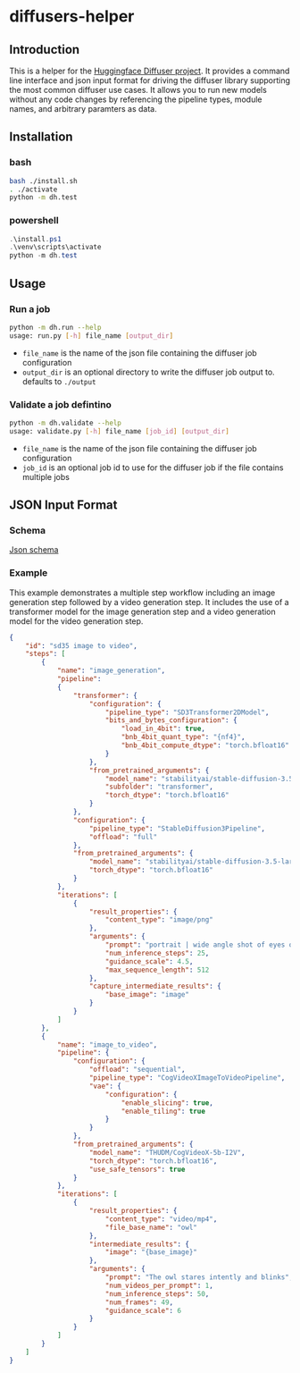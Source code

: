 # diffusers-helper

## Introduction

This is a helper for the [Huggingface Diffuser project](https://github.com/huggingface/diffusers). It provides a command line interface and json input format for driving the diffuser library supporting the most common diffuser use cases. It allows you to run new models without any code changes by referencing the pipeline types, module names, and arbitrary paramters as data.

## Installation

### bash

```bash
bash ./install.sh
. ./activate
python -m dh.test
```

### powershell

```powershell
.\install.ps1
.\venv\scripts\activate 
python -m dh.test
```

## Usage

### Run a job

```bash
python -m dh.run --help
usage: run.py [-h] file_name [output_dir]
```

- `file_name` is the name of the json file containing the diffuser job configuration
- `output_dir` is an optional directory to write the diffuser job output to. defaults to `./output`


### Validate a job defintino

```bash
python -m dh.validate --help
usage: validate.py [-h] file_name [job_id] [output_dir]
```

- `file_name` is the name of the json file containing the diffuser job configuration
- `job_id` is an optional job id to use for the diffuser job if the file contains multiple jobs

## JSON Input Format

### Schema

[Json schema](https://json-schema.app/view/%23?url=https%3A%2F%2Fraw.githubusercontent.com%2Fdkackman%2Fdiffusers-helper%2Frefs%2Fheads%2Fmaster%2Fdh%2Fproject_schema.json)

### Example

This example demonstrates a multiple step workflow including an image generation step followed by a video generation step. It includes the use of a transformer model for the image generation step and a video generation model for the video generation step.

```json
{
    "id": "sd35 image to video",
    "steps": [
        {
            "name": "image_generation",
            "pipeline": 
            {
                "transformer": {
                    "configuration": {
                        "pipeline_type": "SD3Transformer2DModel",
                        "bits_and_bytes_configuration": {
                            "load_in_4bit": true,
                            "bnb_4bit_quant_type": "{nf4}",
                            "bnb_4bit_compute_dtype": "torch.bfloat16"
                        }
                    },
                    "from_pretrained_arguments": {
                        "model_name": "stabilityai/stable-diffusion-3.5-large",
                        "subfolder": "transformer",
                        "torch_dtype": "torch.bfloat16"
                    }
                },
                "configuration": {
                    "pipeline_type": "StableDiffusion3Pipeline",
                    "offload": "full"
                },
                "from_pretrained_arguments": {
                    "model_name": "stabilityai/stable-diffusion-3.5-large",
                    "torch_dtype": "torch.bfloat16"
                }
            },
            "iterations": [
                {
                    "result_properties": {
                        "content_type": "image/png"
                    },
                    "arguments": {
                        "prompt": "portrait | wide angle shot of eyes off to one side of frame, lucid dream-like 3d model of owl, game asset, blender, looking off in distance ::8 style | glowing ::8 background | forest, vivid neon wonderland, particles, blue, green, orange ::7 parameters | rule of thirds, golden ratio, asymmetric composition, hyper- maximalist, octane render, photorealism, cinematic realism, unreal engine, 8k ::7 --ar 16:9 --s 1000",
                        "num_inference_steps": 25,
                        "guidance_scale": 4.5,
                        "max_sequence_length": 512
                    },
                    "capture_intermediate_results": {
                        "base_image": "image"
                    }
                }
            ]
        },
        {
            "name": "image_to_video",
            "pipeline": {
                "configuration": {
                    "offload": "sequential",
                    "pipeline_type": "CogVideoXImageToVideoPipeline",
                    "vae": {
                        "configuration": {
                            "enable_slicing": true,
                            "enable_tiling": true
                        }
                    }
                },
                "from_pretrained_arguments": {
                    "model_name": "THUDM/CogVideoX-5b-I2V",
                    "torch_dtype": "torch.bfloat16",
                    "use_safe_tensors": true
                }
            },
            "iterations": [
                {
                    "result_properties": {
                        "content_type": "video/mp4",
                        "file_base_name": "owl"
                    },
                    "intermediate_results": {
                        "image": "{base_image}"
                    },
                    "arguments": {
                        "prompt": "The owl stares intently and blinks",
                        "num_videos_per_prompt": 1,
                        "num_inference_steps": 50,
                        "num_frames": 49,
                        "guidance_scale": 6
                    }
                }
            ]
        }
    ]
}
```
